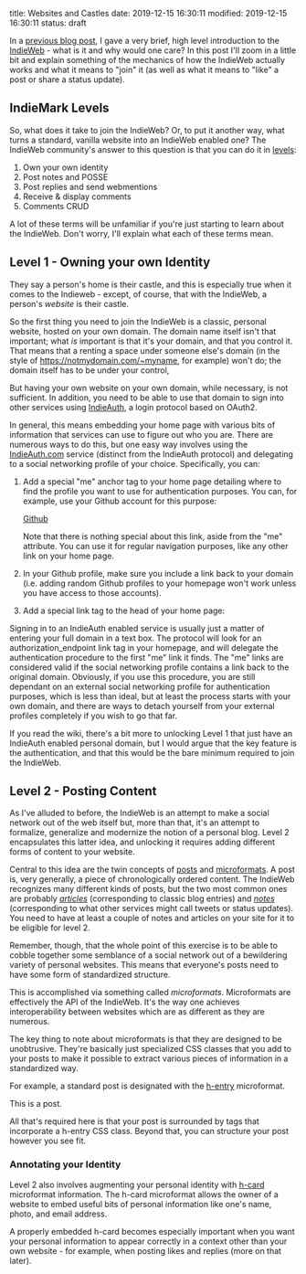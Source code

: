title: Websites and Castles
date: 2019-12-15 16:30:11
modified: 2019-12-15 16:30:11
status: draft

In a [previous blog post][1], I gave a very brief, high level introduction
to the [IndieWeb][5] - what is it and why would one care?  In this post I'll
zoom in a little bit and explain something of the mechanics of how the
IndieWeb actually works and what it means to "join" it (as well as what it
means to "like" a post or share a status update).

## IndieMark Levels

So, what does it take to join the IndieWeb?  Or, to put it another way, what
turns a standard, vanilla website into an IndieWeb enabled one?  The
IndieWeb community's answer to this question is that you can do it in
[levels][2]:

1. Own your own identity
2. Post notes and POSSE
3. Post replies and send webmentions
4. Receive & display comments
5. Comments CRUD

A lot of these terms will be unfamiliar if you're just starting to learn
about the IndieWeb.  Don't worry, I'll explain what each of these terms
mean.

## Level 1 - Owning your own Identity

They say a person's home is their castle, and this is especially true when
it comes to the Indieweb - except, of course, that with the IndieWeb, a
person's *website* is their castle.

So the first thing you need to join the IndieWeb is a classic, personal
website, hosted on your own domain.  The domain name itself isn't that
important; what *is* important is that it's your domain, and that you
control it.  That means that a renting a space under someone else's domain
(in the style of https://notmydomain.com/~myname, for example) won't do; the
domain itself has to be under your control,

But having your own website on your own domain, while necessary, is not
sufficient.  In addition, you need to be able to use that domain to sign
into other services using [IndieAuth][3], a login protocol based on OAuth2.

In general, this means embedding your home page with various bits of
information that services can use to figure out who you are.  There are
numerous ways to do this, but one easy way involves using the
[IndieAuth.com][4] service (distinct from the IndieAuth protocol) and
delegating to a social networking profile of your choice.  Specifically, you
can:

1. Add a special "me" anchor tag to your home page detailing where to find
   the profile you want to use for authentication purposes.  You can, for
   example, use your Github account for this purpose:
   
   <a href="https://github.com/drivet" rel="me">Github</a>

   Note that there is nothing special about this link, aside from the "me"
   attribute.  You can use it for regular navigation purposes, like any
   other link on your home page.

2. In your Github profile, make sure you include a link back to your domain
   (i.e. adding random Github profiles to your homepage won't work unless
   you have access to those accounts).
   
3. Add a special link tag to the head of your home page:

   <link rel="authorization_endpoint" href="https://indieauth.com/auth">


Signing in to an IndieAuth enabled service is usually just a matter of
entering your full domain in a text box.  The protocol will look for an
authorization_endpoint link tag in your homepage, and will delegate the
authentication procedure to the first "me" link it finds.  The "me" links
are considered valid if the social networking profile contains a link back
to the original domain. Obviously, if you use this procedure, you are still
dependant on an external social networking profile for authentication
purposes, which is less than ideal, but at least the process starts with
your own domain, and there are ways to detach yourself from your external
profiles completely if you wish to go that far.

If you read the wiki, there's a bit more to unlocking Level 1 that just have
an IndieAuth enabled personal domain, but I would argue that the key feature
is the authentication, and that this would be the bare minimum required to
join the IndieWeb.

## Level 2 - Posting Content

As I've alluded to before, the IndieWeb is an attempt to make a social
network out of the web itself but, more than that, it's an attempt to
formalize, generalize and modernize the notion of a personal blog.  Level 2
encapsulates this latter idea, and unlocking it requires adding different
forms of content to your website.

Central to this idea are the twin concepts of [posts][6] and
[microformats][7].  A post is, very generally, a piece of chronologically
ordered content.  The IndieWeb recognizes many different kinds of posts, but
the two most common ones are probably [*articles*][8] (corresponding to
classic blog entries) and [*notes*][9] (corresponding to what other services
might call tweets or status updates).  You need to have at least a couple of
notes and articles on your site for it to be eligible for level 2.

Remember, though, that the whole point of this exercise is to be able to
cobble together some semblance of a social network out of a bewildering
variety of personal websites.  This means that everyone's posts need to have
some form of standardized structure.

This is accomplished via something called *microformats*.  Microformats are
effectively the API of the IndieWeb.  It's the way one achieves
interoperability between websites which are as different as they are
numerous.

The key thing to note about microformats is that they are designed to be
unobtrusive. They're basically just specialized CSS classes that you add to
your posts to make it possible to extract various pieces of information in a
standardized way.

For example, a standard post is designated with the [h-entry][10]
microformat.

<div class="h-entry">
   This is a post.
</div>

All that's required here is that your post is surrounded by tags that
incorporate a h-entry CSS class.  Beyond that, you can structure your post
however you see fit.

### Annotating your Identity

Level 2 also involves augmenting your personal identity with [h-card][11]
microformat information.  The h-card microformat allows the owner of a
website to embed useful bits of personal information like one's name, photo,
and email address.

A properly embedded h-card becomes especially important when you want your
personal information to appear correctly in a context other than your own
website - for example, when posting likes and replies (more on that later).


[1]: /2019/intro-to-indieweb
[2]: https://indieweb.org/IndieMark
[3]: https://indieweb.org/IndieAuth
[4]: https://indieauth.com
[5]: https://indieweb.org
[6]: https://indieweb.org/posts
[7]: https://indieweb.org/microformats
[8]: https://indieweb.org/article
[9]: https://indieweb.org/note
[10]: https://indieweb.org/h-entry
[11]: https://indieweb.org/h-card
